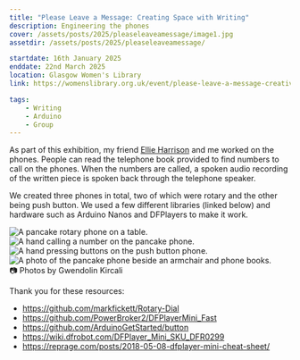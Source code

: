 ```yaml
---
title: "Please Leave a Message: Creating Space with Writing"
description: Engineering the phones
cover: /assets/posts/2025/pleaseleaveamessage/image1.jpg
assetdir: /assets/posts/2025/pleaseleaveamessage/

startdate: 16th January 2025
enddate: 22nd March 2025
location: Glasgow Women's Library
link: https://womenslibrary.org.uk/event/please-leave-a-message-creative-space-with-writing/

tags:
    - Writing
    - Arduino
    - Group
---
```


As part of this exhibition, my friend [Ellie Harrison](https://www.instagram.com/elliehar.t/) and me worked on the phones. People can read the telephone book provided to find numbers to call on the phones. When the numbers are called, a spoken audio recording of the written piece is spoken back through the telephone speaker. 

We created three phones in total, two of which were rotary and the other being push button. We used a few different libraries (linked below) and hardware such as Arduino Nanos and DFPlayers to make it work. 

<div class="row gy-4 justify-content-center">
    <img class="col-12 col-md-6" src="{{ page.assetdir }}/image1.jpg" alt="A pancake rotary phone on a table.">
    <img class="col-12 col-md-6" src="{{ page.assetdir }}/image4.jpg" alt="A hand calling a number on the pancake phone.">
    <img class="col-12 col-md-6" src="{{ page.assetdir }}/image3.jpg" alt="A hand pressing buttons on the push button phone.">
    <img class="col-12 col-md-6" src="{{ page.assetdir }}/image2.jpg" alt="A photo of the pancake phone beside an armchair and phone books.">
</div>
📷 Photos by Gwendolin Kircali 

<!-- <br> -->
<!-- <div class="block">
Immerse yourself in writing and recordings played through old telephones, where different voices touch on topics from politics to gender, loneliness to love. This installation invites you to write your own words to be shared with future visitors and will end with a publication of the collected works.
<br><br>
This interactive exhibition serves as a living archive of writing—a dialogue where visitors are encouraged not just to listen but to respond. You can contribute your own writing and leave your own ‘messages’. All the tools you need to start your own writing journey await you in the installation or join us for free writing sessions at GWL that we will host throughout the weeks. 
<br><br>
After a year of exploring creative writing, the Free Writing Society invites you to experience the peaceful and connecting space they’ve discovered through writing and sharing.
<br><br>
<a href="https://www.pleaseleaveamessage.org/">www.pleaseleaveamessage.org</a>
<br><br>
(Excerpt taken from Glasgow Women's Library page)
<br>
</div> -->

<!-- <br> -->
Thank you for these resources:
- <https://github.com/markfickett/Rotary-Dial>
- <https://github.com/PowerBroker2/DFPlayerMini_Fast>
- <https://github.com/ArduinoGetStarted/button>
- <https://wiki.dfrobot.com/DFPlayer_Mini_SKU_DFR0299>
- <https://reprage.com/posts/2018-05-08-dfplayer-mini-cheat-sheet/>



